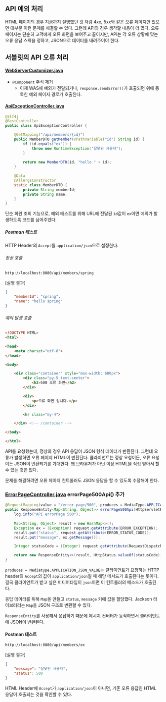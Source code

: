 ## API 예외 처리
HTML 페이지의 경우 지금까지 설명했던 것 처럼 4xx, 5xx와 같은 오류 페이지만 있으면 대부분 이런 문제를 해결할 수 있다.
그런데 API의 경우 생각할 내용이 더 많다.
오류 페이지는 단순히 고객에게 오류 화면을 보여주고 끝이지만, API는 각 오류 상황에 맞는 오류 응답 스펙을 정하고, JSON으로 데이터를 내려주어야 한다.

## 서블릿의 API 오류 처리
#### [WebServerCustomizer.java](..%2F..%2Fsrc%2Fmain%2Fjava%2Fhello%2Fitemservice%2FWebServerCustomizer.java)
- `@Component` 주석 제거
  - 이제 WAS에 예외가 전달되거나, `response.sendError()`가 호출되면 위에 등록한 예외 페이지 경로가 호출된다.


#### [ApiExceptionController.java](..%2F..%2Fsrc%2Fmain%2Fjava%2Fhello%2Fitemservice%2Fweb%2Fcontroller%2FApiExceptionController.java)
```java
@Slf4j
@RestController
public class ApiExceptionController {

    @GetMapping("/api/members/{id}")
    public MemberDTO getMember(@PathVariable("id") String id) {
        if (id.equals("ex")) {
            throw new RuntimeException("잘못된 사용자");
        }

        return new MemberDTO(id, "hello " + id);
    }
    
    @Data
    @AllArgsConstructor
    static class MemberDTO {
        private String memberId;
        private String name;
    }
}
```

단순 회원 조회 기능으로, 예외 테스트를 위해 URL에 전달된 `id`값이 `ex`이면 예외가 발생하도록 코드를 심어주었다.

##### Postman 테스트
HTTP Header의 `Accept`를 `application/json`으로 설정한다.

###### 정상 호출
`http://localhost:8080/api/members/spring`  

[실행 결과]
```json
{
    "memberId": "spring",
    "name": "hello spring"
}
```

###### 예외 발생 호출
```html
<!DOCTYPE HTML>
<html>

<head>
    <meta charset="utf-8">
</head>

<body>

    <div class="container" style="max-width: 600px">
        <div class="py-5 text-center">
            <h2>500 오류 화면</h2>
        </div>

        <div>
            <p>오류 화면 입니다.</p>
        </div>

        <hr class="my-4">

    </div> <!-- /container -->

</body>

</html>
```

API를 요청했는데, 정상의 경우 API 응답이 JSON 형식 데이터가 반환된다.
그런데 오류가 발생하면 오류 페이지 HTML이 반환된다. 
클라이언트는 정상 요청이든, 오류 요청이든 JSON이 반환되기를 기대한다.
웹 브라우저가 아닌 이상 HTML을 직접 받아서 할 수 있는 것은 없다.

문제를 해결하려면 오류 페이지 컨트롤러도 JSON 응답을 할 수 있도록 수정해야 한다.


### [ErrorPageController.java](..%2F..%2Fsrc%2Fmain%2Fjava%2Fhello%2Fitemservice%2Fweb%2Fcontroller%2FErrorPageController.java) errorPage500Api() 추가
```java
@RequestMapping(value = "/error-page/500", produces = MediaType.APPLICATION_JSON_VALUE)
public ResponseEntity<Map<String, Object>> errorPage500Api(HttpServletRequest request, HttpServletResponse response) {
    log.info("API errorPage 500");
    
    Map<String, Object> result = new HashMap<>();
    Exception ex = (Exception) request.getAttribute(ERROR_EXCEPTION);
    result.put("status", request.getAttribute(ERROR_STATUS_CODE));
    result.put("message", ex.getMessage());

    Integer statusCode = (Integer) request.getAttribute(RequestDispatcher.ERROR_STATUS_CODE);

    return new ResponseEntity<>(result, HttpStatus.valueOf(statusCode));
}
```

`produces = Mediatype.APPLICATION_JSON_VALUE`는 클라이언트가 요청하는 HTTP header의 `Accept`의 값이
`application/json`일 때 해당 메서드가 호출된다는 뜻이다.
결국 클라이언트가 받고 싶은 미디어타입이 `json`이면 이 컨트롤러의 메소드가 호출된다.

응답 데이터를 위해 `Map`을 만들고 `status`, `message` 키에 값을 할당했다.
Jackson 라이브러리는 `Map`을 JSON 구조로 변환할 수 있다.

`ResponseEntity`를 사용해서 응답하기 때문에 메시지 컨버터가 동작하면서 클라이언트에 JSON이 반환된다.

#### Postman 테스트
`http://localhost:8080/api/members/ex`  

[실행 결과]
```json
{
    "message": "잘못된 사용자",
    "status": 500
}
```

HTML Header에 `Accept`가 `application/json`이 아니면, 기존 오류 응답인 HTML 응답이 호출되는 것을 확인할 수 있다.
